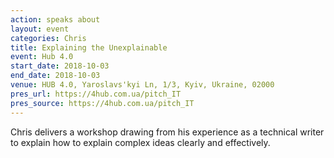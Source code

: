 ```yaml
---
action: speaks about
layout: event
categories: Chris
title: Explaining the Unexplainable
event: Hub 4.0
start_date: 2018-10-03
end_date: 2018-10-03
venue: HUB 4.0, Yaroslavs'kyi Ln, 1/3, Kyiv, Ukraine, 02000
pres_url: https://4hub.com.ua/pitch_IT
pres_source: https://4hub.com.ua/pitch_IT
---
```


Chris delivers a workshop drawing from his experience as a technical writer to explain how to explain complex ideas clearly and effectively.

